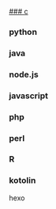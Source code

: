 [### c](http://google.com)
### python
### java
### node.js
### javascript
### php
### perl
### R
### kotolin
hexo
